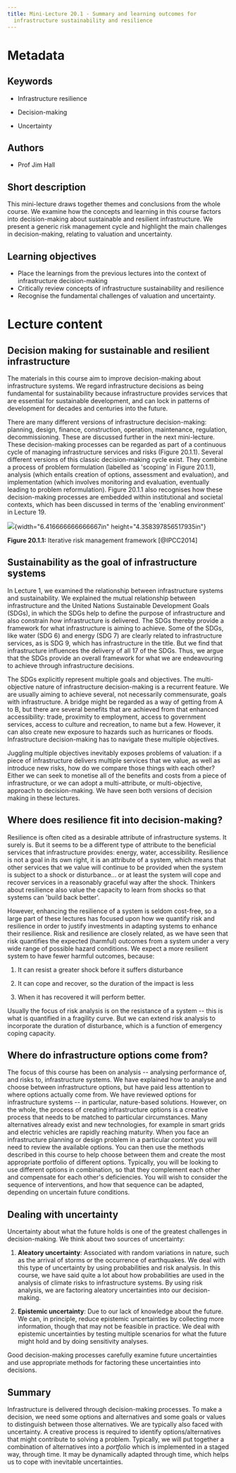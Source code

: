 ```yaml
---
title: Mini-Lecture 20.1 - Summary and learning outcomes for
  infrastructure sustainability and resilience
---
```


# Metadata

## Keywords

-   Infrastructure resilience

-   Decision-making

-   Uncertainty

## Authors

-   Prof Jim Hall

## Short description

This mini-lecture draws together themes and conclusions from the whole
course. We examine how the concepts and learning in this course factors
into decision-making about sustainable and resilient infrastructure. We
present a generic risk management cycle and highlight the main
challenges in decision-making, relating to valuation and uncertainty.

## Learning objectives

-   Place the learnings from the previous lectures into the context of
    infrastructure decision-making
-   Critically review concepts of infrastructure sustainability and
    resilience
-   Recognise the fundamental challenges of valuation and uncertainty.

# Lecture content

## Decision making for sustainable and resilient infrastructure

The materials in this course aim to improve decision-making about
infrastructure systems. We regard infrastructure decisions as being
fundamental for sustainability because infrastructure provides services
that are essential for sustainable development, and can lock in patterns
of development for decades and centuries into the future.

There are many different versions of infrastructure decision-making:
planning, design, finance, construction, operation, maintenance,
regulation, decommissioning. These are discussed further in the next
mini-lecture. These decision-making processes can be regarded as part of
a continuous cycle of managing infrastructure services and risks (Figure
20.1.1). Several different versions of this classic decision-making
cycle exist. They combine a process of problem formulation (labelled as
'scoping' in Figure 20.1.1), analysis (which entails creation of
options, assessment and evaluation), and implementation (which involves
monitoring and evaluation, eventually leading to problem reformulation).
Figure 20.1.1 also recognises how these decision-making processes are
embedded within institutional and societal contexts, which has been
discussed in terms of the 'enabling environment' in Lecture 19.

![](media/image1.png){width="6.416666666666667in"
height="4.358397856517935in"}

**Figure 20.1.1:** Iterative risk management framework [@IPCC2014]

## Sustainability as the goal of infrastructure systems

In Lecture 1, we examined the relationship between infrastructure
systems and sustainability. We explained the mutual relationship between
infrastructure and the United Nations Sustainable Development Goals
(SDGs), in which the SDGs help to define the purpose of infrastructure
and also constrain *how* infrastructure is delivered. The SDGs thereby
provide a framework for what infrastructure is aiming to achieve. Some
of the SDGs, like water (SDG 6) and energy (SDG 7) are clearly related
to infrastructure services, as is SDG 9, which has infrastructure in the
title. But we find that infrastructure influences the delivery of all 17
of the SDGs. Thus, we argue that the SDGs provide an overall framework
for what we are endeavouring to achieve through infrastructure
decisions.

The SDGs explicitly represent multiple goals and objectives. The
multi-objective nature of infrastructure decision-making is a recurrent
feature. We are usually aiming to achieve several, not necessarily
commensurate, goals with infrastructure. A bridge might be regarded as a
way of getting from A to B, but there are several benefits that are
achieved from that enhanced accessibility: trade, proximity to
employment, access to government services, access to culture and
recreation, to name but a few. However, it can also create new exposure
to hazards such as hurricanes or floods. Infrastructure decision-making
has to navigate these multiple objectives.

Juggling multiple objectives inevitably exposes problems of valuation:
if a piece of infrastructure delivers multiple services that we value,
as well as introduce new risks, how do we compare those things with each
other? Either we can seek to monetise all of the benefits and costs from
a piece of infrastructure, or we can adopt a multi-attribute, or
multi-objective, approach to decision-making. We have seen both versions
of decision making in these lectures.

## Where does resilience fit into decision-making?

Resilience is often cited as a desirable attribute of infrastructure
systems. It surely is. But it seems to be a different type of attribute
to the beneficial services that infrastructure provides: energy, water,
accessibility. Resilience is not a goal in its own right, it is an
attribute of a system, which means that other services that we value
will continue to be provided when the system is subject to a shock or
disturbance... or at least the system will cope and recover services in
a reasonably graceful way after the shock. Thinkers about resilience
also value the capacity to learn from shocks so that systems can 'build
back better'.

However, enhancing the resilience of a system is seldom cost-free, so a
large part of these lectures has focused upon how we quantify risk and
resilience in order to justify investments in adapting systems to
enhance their resilience. Risk and resilience are closely related, as we
have seen that risk quantifies the expected (harmful) outcomes from a
system under a very wide range of possible hazard conditions. We expect
a more resilient system to have fewer harmful outcomes, because:

1.  It can resist a greater shock before it suffers disturbance

2.  It can cope and recover, so the duration of the impact is less

3.  When it has recovered it will perform better.

Usually the focus of risk analysis is on the resistance of a system --
this is what is quantified in a fragility curve. But we can extend risk
analysis to incorporate the duration of disturbance, which is a function
of emergency coping capacity.

## Where do infrastructure options come from? 

The focus of this course has been on analysis -- analysing performance
of, and risks to, infrastructure systems. We have explained how to
analyse and choose between infrastructure options, but have paid less
attention to where options actually come from. We have reviewed options
for infrastructure systems -- in particular, nature-based solutions.
However, on the whole, the process of creating infrastructure options is
a creative process that needs to be matched to particular circumstances.
Many alternatives already exist and new technologies, for example in
smart grids and electric vehicles are rapidly reaching maturity. When
you face an infrastructure planning or design problem in a particular
context you will need to review the available options. You can then use
the methods described in this course to help choose between them and
create the most appropriate portfolio of different options. Typically,
you will be looking to use different options in combination, so that
they complement each other and compensate for each other's deficiencies.
You will wish to consider the sequence of interventions, and how that
sequence can be adapted, depending on uncertain future conditions.

## Dealing with uncertainty

Uncertainty about what the future holds is one of the greatest
challenges in decision-making. We think about two sources of
uncertainty:

1.  **Aleatory uncertainty**: Associated with random variations in
    nature, such as the arrival of storms or the occurrence of
    earthquakes. We deal with this type of uncertainty by using
    probabilities and risk analysis. In this course, we have said quite
    a lot about how probabilities are used in the analysis of climate
    risks to infrastructure systems. By using risk analysis, we are
    factoring aleatory uncertainties into our decision-making.

2.  **Epistemic uncertainty**: Due to our lack of knowledge about the
    future. We can, in principle, reduce epistemic uncertainties by
    collecting more information, though that may not be feasible in
    practice. We deal with epistemic uncertainties by testing multiple
    scenarios for what the future might hold and by doing sensitivity
    analyses.

Good decision-making processes carefully examine future uncertainties
and use appropriate methods for factoring these uncertainties into
decisions.

## Summary

Infrastructure is delivered through decision-making processes. To make a
decision, we need some options and alternatives and some goals or values
to distinguish between those alternatives. We are typically also faced
with uncertainty. A creative process is required to identify
options/alternatives that might contribute to solving a problem.
Typically, we will put together a combination of alternatives into a
*portfolio* which is implemented in a staged way, through time. It may
be dynamically adapted through time, which helps us to cope with
inevitable uncertainties.
